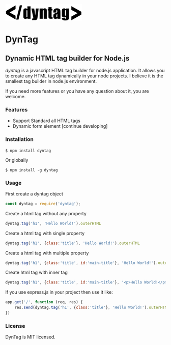 <img src="https://github.com/itcompel/dyntag/raw/master/dynatg_241x52.png" alt="dyntag"><br>

# DynTag
## Dynamic HTML tag builder for Node.js

*dyntag* is a javascript HTML tag builder for node.js application. It allows you to create any HTML tag dynamically in your node projects. I believe it is the smallest tag builder in node.js environment. 

If you need more features or you have any question about it, you are welcome. 

### Features
- Support Standard all HTML tags
- Dynamic form element [continue developing]

### Installation

    $ npm install dyntag
	
Or globally
	 
    $ npm install -g dyntag


### Usage

First create a dyntag object
```javascript
const dyntag = require('dyntag');
```

Create a html tag without any property
```javascript
dyntag.tag('h1', 'Hello World!').outerHTML
```

Create a html tag with single property
```javascript
dyntag.tag('h1', {class:'title'}, 'Hello World!').outerHTML
```

Create a html tag with multiple property
```javascript
dyntag.tag('h1', {class:'title', id:'main-title'}, 'Hello World!').outerHTML
```

Create html tag with inner tag
```javascript
dyntag.tag('h1', {class:'title', id:'main-title'}, '<p>Hello World!</p>').outerHTML
```

If you use express.js in your project then use it like:

```javascript
app.get('/', function (req, res) {
    res.send(dyntag.tag('h1', {class:'title'}, 'Hello World!').outerHTML);
})
```


### License
DynTag is MIT licensed.


















